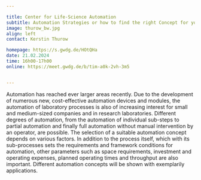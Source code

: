 ```yaml
---

title: Center for Life-Science Automation
subtitle: Automation Strategies or how to find the right Concept for your Automation Project
image: thurow_bw.jpg
align: left
contact: Kerstin Thurow

homepage: https://s.gwdg.de/HOtQHa
date: 21.02.2024
time: 16h00-17h00
online: https://meet.gwdg.de/b/tim-a0k-2vh-3m5


---
```


Automation has reached ever larger areas recently. Due to the development of numerous new, 
cost-effective automation devices and modules, the automation of laboratory processes is 
also of increasing interest for small and medium-sized companies and in research laboratories. 
Different degrees of automation, from the automation of individual sub-steps to partial automation 
and finally full automation without manual intervention by an operator, are possible. 
The selection of a suitable automation concept depends on various factors. 
In addition to the process itself, which with its sub-processes sets the requirements and 
framework conditions for automation, other parameters such as space requirements, investment 
and operating expenses, planned operating times and throughput are also important.
Different automation concepts will be shown with exemplarily applications. 
